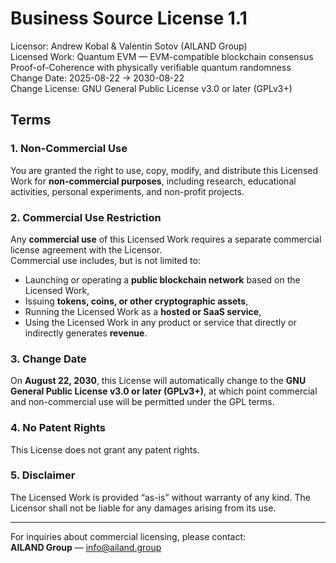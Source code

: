 # Business Source License 1.1

Licensor: Andrew Kobal & Valentin Sotov (AILAND Group)  
Licensed Work: Quantum EVM — EVM-compatible blockchain consensus Proof-of-Coherence with physically verifiable quantum randomness  
Change Date: 2025-08-22 → 2030-08-22  
Change License: GNU General Public License v3.0 or later (GPLv3+)

## Terms

### 1. Non-Commercial Use
You are granted the right to use, copy, modify, and distribute this Licensed Work for **non-commercial purposes**, including research, educational activities, personal experiments, and non-profit projects.

### 2. Commercial Use Restriction
Any **commercial use** of this Licensed Work requires a separate commercial license agreement with the Licensor.  
Commercial use includes, but is not limited to:
- Launching or operating a **public blockchain network** based on the Licensed Work,  
- Issuing **tokens, coins, or other cryptographic assets**,  
- Running the Licensed Work as a **hosted or SaaS service**,  
- Using the Licensed Work in any product or service that directly or indirectly generates **revenue**.  

### 3. Change Date
On **August 22, 2030**, this License will automatically change to the **GNU General Public License v3.0 or later (GPLv3+)**, at which point commercial and non-commercial use will be permitted under the GPL terms.

### 4. No Patent Rights
This License does not grant any patent rights.  

### 5. Disclaimer
The Licensed Work is provided “as-is” without warranty of any kind. The Licensor shall not be liable for any damages arising from its use.

---

For inquiries about commercial licensing, please contact:  
**AILAND Group** — info@ailand.group
